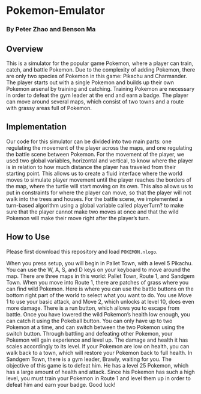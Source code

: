 # Pokemon-Emulator

### By Peter Zhao and Benson Ma

## Overview

This is a simulator for the popular game Pokemon, where a player can train, catch, and battle Pokemon. Due to the complexity of adding Pokemon, there are only two species of Pokemon in this game: Pikachu and Charmander. The player starts out with a single Pokemon and builds up their own Pokemon arsenal by training and catching. Training Pokemon are necessary in order to defeat the gym leader at the end and earn a badge. The player can move around several maps, which consist of two towns and a route with grassy areas full of Pokemon.

## Implementation

Our code for this simulator can be divided into two main parts: one regulating the movement of the player across the maps, and one regulating the battle scene between Pokemon. For the movement of the player, we used two global variables, horizontal and vertical, to know where the player is in relation to how much distance the player has traveled from their starting point. This allows us to create a fluid interface where the world moves to simulate player movement until the player reaches the borders of the map, where the turtle will start moving on its own. This also allows us to put in constraints for where the player can move, so that the player will not walk into the trees and houses. For the battle scene, we implemented a turn-based algorithm using a global variable called playerTurn? to make sure that the player cannot make two moves at once and that the wild Pokemon will make their move right after the player’s turn.

## How to Use

Please first download this repository and load `POKEMON.nlogo`.

When you press setup, you will begin in Pallet Town, with a level 5 Pikachu. You can use the W, A, S, and D keys on your keyboard to move around the map. There are three maps in this world: Pallet Town, Route 1, and Sandgem Town. When you move into Route 1, there are patches of grass where you can find wild Pokemon. Here is where you can use the battle buttons on the bottom right part of the world to select what you want to do. You use Move 1 to use your basic attack, and Move 2, which unlocks at level 10, does even more damage. There is a run button, which allows you to escape from battle. Once you have lowered the wild Pokemon’s health low enough, you can catch it using the Pokeball button. You can only have up to two Pokemon at a time, and can switch between the two Pokemon using the switch button. Through battling and defeating other Pokemon, your Pokemon will gain experience and level up. The damage and health it has scales accordingly to its level. If your Pokemon are low on health, you can walk back to a town, which will restore your Pokemon back to full health. In Sandgem Town, there is a gym leader, Brawly, waiting for you. The objective of this game is to defeat him. He has a level 25 Pokemon, which has a large amount of health and attack. Since his Pokemon has such a high level, you must train your Pokemon in Route 1 and level them up in order to defeat him and earn your badge. Good luck!
